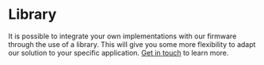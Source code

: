 # Library

It is possible to integrate your own implementations with our firmware through the use of a library. This will give you some more flexibility to adapt our solution to your specific application. [Get in touch](https://rtloc.com/contact/) to learn more.
